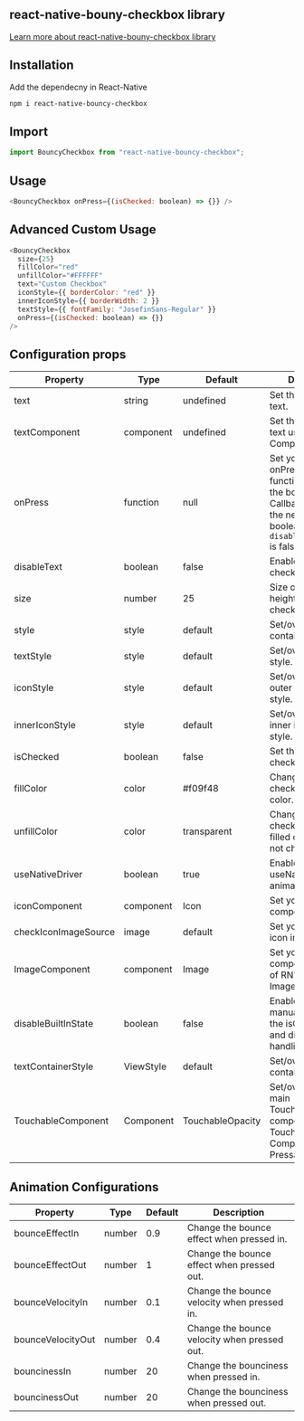 ## react-native-bouny-checkbox library

[Learn more about react-native-bouny-checkbox library](https://www.npmjs.com/package/react-native-bouncy-checkbox)

## Installation

Add the dependecny in React-Native

```bash
npm i react-native-bouncy-checkbox
```

## Import 

```JavaScript
import BouncyCheckbox from "react-native-bouncy-checkbox";
```

## Usage

```JavaScript
<BouncyCheckbox onPress={(isChecked: boolean) => {}} />
```

## Advanced Custom Usage

```JavaScript
<BouncyCheckbox
  size={25}
  fillColor="red"
  unfillColor="#FFFFFF"
  text="Custom Checkbox"
  iconStyle={{ borderColor: "red" }}
  innerIconStyle={{ borderWidth: 2 }}
  textStyle={{ fontFamily: "JosefinSans-Regular" }}
  onPress={(isChecked: boolean) => {}}
/>
```

## Configuration props

| Property                | Type       | Default         | Description                                                                                                      |
|-------------------------|------------|-----------------|------------------------------------------------------------------------------------------------------------------|
| text                    | string     | undefined       | Set the checkbox's text.                                                                                         |
| textComponent           | component  | undefined       | Set the checkbox's text using a React Component.                                                                 |
| onPress                 | function   | null            | Set your own onPress functionality after the bounce effect. Callback receives the next `isChecked` boolean if `disableBuiltInState` is false.                           |
| disableText             | boolean    | false           | Enable/disable the checkbox text.                                                                                |
| size                    | number     | 25              | Size of width and height of the checkbox.                                                                        |
| style                   | style      | default         | Set/override the container style.                                                                                |
| textStyle               | style      | default         | Set/override the text style.                                                                                     |
| iconStyle               | style      | default         | Set/override the outer icon container style.                                                                     |
| innerIconStyle          | style      | default         | Set/override the inner icon container style.                                                                     |
| isChecked               | boolean    | false           | Set the default checkbox value.                                                                                  |
| fillColor               | color      | #f09f48         | Change the checkbox's filled color.                                                                             |
| unfillColor             | color      | transparent     | Change the checkbox's un-filled color when it's not checked.                                                      |
| useNativeDriver         | boolean    | true            | Enable/disable the useNativeDriver for animation.                                                               |
| iconComponent           | component  | Icon            | Set your own icon component.                                                                                     |
| checkIconImageSource    | image      | default         | Set your own check icon image.                                                                                   |
| ImageComponent          | component  | Image           | Set your own Image component instead of RN's default Image.                                                      |
| disableBuiltInState     | boolean    | false           | Enable/disable manually handling the isChecked prop and disable built-in handling.                              |
| textContainerStyle      | ViewStyle  | default         | Set/override the text container style.                                                                          |
| TouchableComponent      | Component  | TouchableOpacity | Set/override the main TouchableOpacity component with any Touchable Component like Pressable.                   |


## Animation Configurations

| Property          | Type    | Default | Description                                       |
|-------------------|---------|---------|---------------------------------------------------|
| bounceEffectIn    | number  | 0.9     | Change the bounce effect when pressed in.         |
| bounceEffectOut   | number  | 1       | Change the bounce effect when pressed out.        |
| bounceVelocityIn  | number  | 0.1     | Change the bounce velocity when pressed in.       |
| bounceVelocityOut | number  | 0.4     | Change the bounce velocity when pressed out.      |
| bouncinessIn      | number  | 20      | Change the bounciness when pressed in.            |
| bouncinessOut     | number  | 20      | Change the bounciness when pressed out.           |
